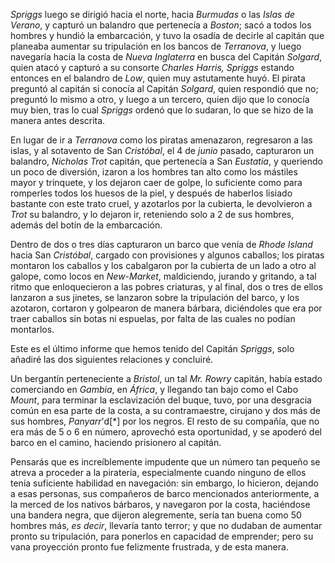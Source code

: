 _Spriggs_ luego se dirigió hacia el norte, hacia _Burmudas_ o las _Islas de Verano_, y capturó un balandro que pertenecía a _Boston_; sacó a todos los hombres y hundió la embarcación, y tuvo la osadía de decirle al capitán que planeaba aumentar su tripulación en los bancos de _Terranova_, y luego navegaría hacia la costa de _Nueva Inglaterra_ en busca del Capitán _Solgard_, quien atacó y capturó a su consorte _Charles Harris, Spriggs_ estando entonces en el balandro de _Low_, quien muy astutamente huyó. El pirata preguntó al capitán si conocía al Capitán _Solgard_, quien respondió que no; preguntó lo mismo a otro, y luego a un tercero, quien dijo que lo conocía muy bien, tras lo cual _Spriggs_ ordenó que lo sudaran, lo que se hizo de la manera antes descrita.

En lugar de ir a _Terranova_ como los piratas amenazaron, regresaron a las islas, y al sotavento de San _Cristóbal_, el 4 de _junio_ pasado, capturaron un balandro, _Nicholas Trot_ capitán, que pertenecía a San _Eustatia_, y queriendo un poco de diversión, izaron a los hombres tan alto como los mástiles mayor y trinquete, y los dejaron caer de golpe, lo suficiente como para romperles todos los huesos de la piel, y después de haberlos lisiado bastante con este trato cruel, y azotarlos por la cubierta, le devolvieron a _Trot_ su balandro, y lo dejaron ir, reteniendo solo a 2 de sus hombres, además del botín de la embarcación.

Dentro de dos o tres días capturaron un barco que venía de _Rhode Island_ hacia San _Cristóbal_, cargado con provisiones y algunos caballos; los piratas montaron los caballos y los cabalgaron por la cubierta de un lado a otro al galope, como locos en _New-Market_, maldiciendo, jurando y gritando, a tal ritmo que enloquecieron a las pobres criaturas, y al final, dos o tres de ellos lanzaron a sus jinetes, se lanzaron sobre la tripulación del barco, y los azotaron, cortaron y golpearon de manera bárbara, diciéndoles que era por traer caballos sin botas ni espuelas, por falta de las cuales no podían montarlos.

Este es el último informe que hemos tenido del Capitán _Spriggs_, solo añadiré las dos siguientes relaciones y concluiré.

Un bergantín perteneciente a _Bristol_, un tal _Mr. Rowry_ capitán, había estado comerciando en _Gambia_, en _África_, y llegando tan bajo como el Cabo _Mount_, para terminar la esclavización del buque, tuvo, por una desgracia común en esa parte de la costa, a su contramaestre, cirujano y dos más de sus hombres, _Panyarr_'d[*] por los negros. El resto de su compañía, que no era más de 5 o 6 en número, aprovechó esta oportunidad, y se apoderó del barco en el camino, haciendo prisionero al capitán.

Pensarás que es increíblemente impudente que un número tan pequeño se atreva a proceder a la piratería, especialmente cuando ninguno de ellos tenía suficiente habilidad en navegación: sin embargo, lo hicieron, dejando a esas personas, sus compañeros de barco mencionados anteriormente, a la merced de los nativos bárbaros, y navegaron por la costa, haciéndose una bandera negra, que dijeron alegremente, sería tan buena como 50 hombres más, _es decir_, llevaría tanto terror; y que no dudaban de aumentar pronto su tripulación, para ponerlos en capacidad de emprender; pero su vana proyección pronto fue felizmente frustrada, y de esta manera.